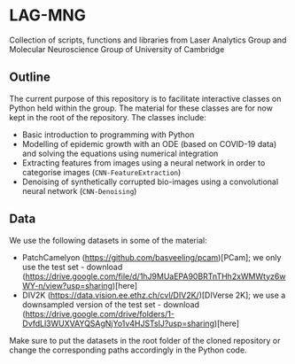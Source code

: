 # LAG-MNG
Collection of scripts, functions and libraries from Laser Analytics Group and Molecular Neuroscience Group of University of Cambridge

## Outline
The current purpose of this repository is to facilitate interactive classes on Python held within the group. The material for these classes are for now kept in the root of the repository. The classes include:
- Basic introduction to programming with Python 
- Modelling of epidemic growth with an ODE (based on COVID-19 data) and solving the equations using numerical integration
- Extracting features from images using a neural network in order to categorise images (`CNN-FeatureExtraction`)
- Denoising of synthetically corrupted bio-images using a convolutional neural network (`CNN-Denoising`)


## Data
We use the following datasets in some of the material:
- PatchCamelyon (https://github.com/basveeling/pcam)[PCam]; we only use the test set - download (https://drive.google.com/file/d/1hJ9MUaEPA90BRTnTHh2xWMWtyz6wWY-n/view?usp=sharing)[here]
- DIV2K (https://data.vision.ee.ethz.ch/cvl/DIV2K/)[DIVerse 2K]; we use a downsampled version of the test set - download (https://drive.google.com/drive/folders/1-DvfdLl3WUXVAYQSAgNjYo1v4HJSTslJ?usp=sharing)[here]

Make sure to put the datasets in the root folder of the cloned repository or change the corresponding paths accordingly in the Python code.
